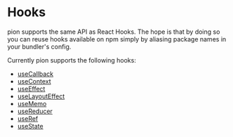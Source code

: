 # Hooks

pion supports the same API as React Hooks. The hope is that by doing so you can reuse hooks available on npm simply by aliasing package names in your bundler's config.

Currently pion supports the following hooks:

- [useCallback](./useCallback/)
- [useContext](./useContext/)
- [useEffect](./useEffect/)
- [useLayoutEffect](./useLayoutEffect/)
- [useMemo](./useMemo/)
- [useReducer](./useReducer/)
- [useRef](./useRef/)
- [useState](./useState/)
